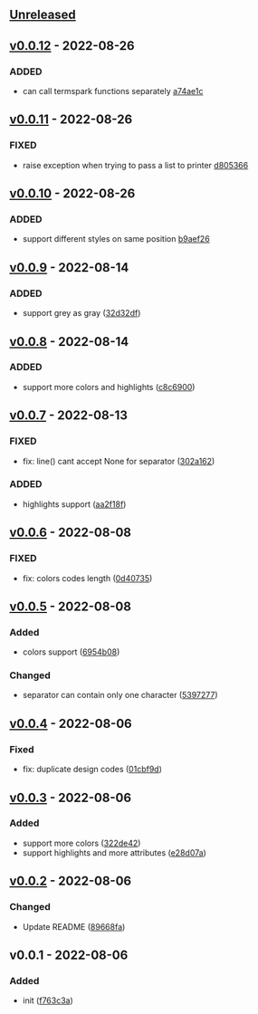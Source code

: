 ## [Unreleased](https://github.com/faissaloux/termspark/compare/v0.0.12...main)

## [v0.0.12](https://github.com/faissaloux/termspark/compare/v0.0.11...v0.0.12) - 2022-08-26
### ADDED
- can call termspark functions separately [a74ae1c](https://github.com/faissaloux/termspark/commit/a74ae1c985005e5d7d124c88296bc883ab46c76b)

## [v0.0.11](https://github.com/faissaloux/termspark/compare/v0.0.10...v0.0.11) - 2022-08-26
### FIXED
- raise exception when trying to pass a list to printer [d805366](https://github.com/faissaloux/termspark/commit/d805366eb6b0c5c575cea40d35601de4a9063795)

## [v0.0.10](https://github.com/faissaloux/termspark/compare/v0.0.9...v0.0.10) - 2022-08-26
### ADDED
- support different styles on same position [b9aef26](https://github.com/faissaloux/termspark/commit/b9aef267ebbb77c4659643d39e6f03b53220c4e2)

## [v0.0.9](https://github.com/faissaloux/termspark/compare/v0.0.8...v0.0.9) - 2022-08-14
### ADDED
- support grey as gray ([32d32df](https://github.com/faissaloux/termspark/commit/32d32df4e2a4da5c517c99975797648f880d8dfc))

## [v0.0.8](https://github.com/faissaloux/termspark/compare/v0.0.7...v0.0.8) - 2022-08-14
### ADDED
- support more colors and highlights ([c8c6900](https://github.com/faissaloux/termspark/commit/c8c690063c2d089be5f3d8c2f935825635288240))

## [v0.0.7](https://github.com/faissaloux/termspark/compare/v0.0.6...v0.0.7) - 2022-08-13
### FIXED
- fix: line() cant accept None for separator ([302a162](https://github.com/faissaloux/termspark/commit/302a1624f83de11f91a4a051d13fe6725c94150a))

### ADDED
- highlights support ([aa2f18f](https://github.com/faissaloux/termspark/commit/aa2f18f01a65cad285c47c20991bf46254f0990c))

## [v0.0.6](https://github.com/faissaloux/termspark/compare/v0.0.5...v0.0.6) - 2022-08-08
### FIXED
- fix: colors codes length ([0d40735](https://github.com/faissaloux/termspark/commit/0d4073592ceab28542d39725e1c3e6819ba6eea9))

## [v0.0.5](https://github.com/faissaloux/termspark/compare/v0.0.4...v0.0.5) - 2022-08-08
### Added
- colors support ([6954b08](https://github.com/faissaloux/termspark/commit/6954b086d57fcfc152e8190b284336d6b1cbd6df))
### Changed
- separator can contain only one character ([5397277](https://github.com/faissaloux/termspark/commit/539727739d336572c2061b6d5cdeb807d09c4923))

## [v0.0.4](https://github.com/faissaloux/termspark/compare/v0.0.3...v0.0.4) - 2022-08-06

### Fixed
- fix: duplicate design codes ([01cbf9d](https://github.com/faissaloux/termspark/commit/01cbf9dbbe3ec621332563856f22db7dfb623d34))

## [v0.0.3](https://github.com/faissaloux/termspark/compare/v0.0.2...v0.0.3) - 2022-08-06

### Added
- support more colors ([322de42](https://github.com/faissaloux/termspark/commit/322de421e89edad2399c2b4d5082074c540894bc))
- support highlights and more attributes ([e28d07a](https://github.com/faissaloux/termspark/commit/e28d07af72d06ab50801ec98024d0528f93d2971))

## [v0.0.2](https://github.com/faissaloux/termspark/compare/v0.0.1...v0.0.2) - 2022-08-06

### Changed
- Update README ([89668fa](https://github.com/faissaloux/termspark/commit/89668fad2a03628ce77405e4183c6dc49748c1dc))

## v0.0.1 - 2022-08-06

### Added
- init ([f763c3a](https://github.com/faissaloux/termspark/commit/f763c3ae453d1d37563b784061b73f0553588c0e))
